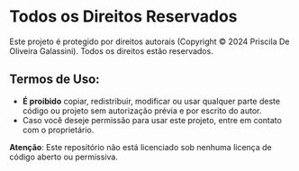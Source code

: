 # Todos os Direitos Reservados

Este projeto é protegido por direitos autorais (Copyright © 2024 Priscila De Oliveira Galassini). Todos os direitos estão reservados.

## Termos de Uso:
- **É proibido** copiar, redistribuir, modificar ou usar qualquer parte deste código ou projeto sem autorização prévia e por escrito do autor.
- Caso você deseje permissão para usar este projeto, entre em contato com o proprietário.

**Atenção**: Este repositório não está licenciado sob nenhuma licença de código aberto ou permissiva.
